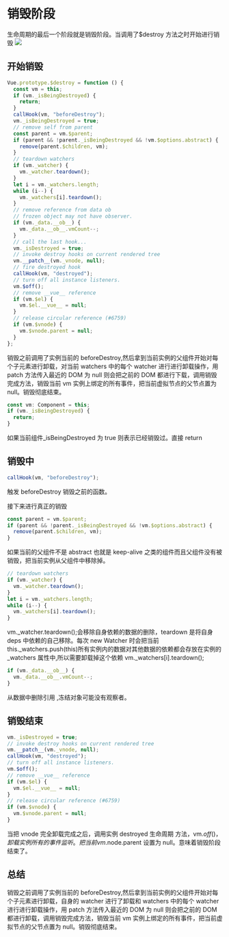 # 销毁阶段

生命周期的最后一个阶段就是销毁阶段。当调用了$destroy 方法之时开始进行销毁
![](https://vue-js.com/learn-vue/assets/img/7.810540a5.png)

## 开始销毁

```js
Vue.prototype.$destroy = function () {
  const vm = this;
  if (vm._isBeingDestroyed) {
    return;
  }
  callHook(vm, "beforeDestroy");
  vm._isBeingDestroyed = true;
  // remove self from parent
  const parent = vm.$parent;
  if (parent && !parent._isBeingDestroyed && !vm.$options.abstract) {
    remove(parent.$children, vm);
  }
  // teardown watchers
  if (vm._watcher) {
    vm._watcher.teardown();
  }
  let i = vm._watchers.length;
  while (i--) {
    vm._watchers[i].teardown();
  }
  // remove reference from data ob
  // frozen object may not have observer.
  if (vm._data.__ob__) {
    vm._data.__ob__.vmCount--;
  }
  // call the last hook...
  vm._isDestroyed = true;
  // invoke destroy hooks on current rendered tree
  vm.__patch__(vm._vnode, null);
  // fire destroyed hook
  callHook(vm, "destroyed");
  // turn off all instance listeners.
  vm.$off();
  // remove __vue__ reference
  if (vm.$el) {
    vm.$el.__vue__ = null;
  }
  // release circular reference (#6759)
  if (vm.$vnode) {
    vm.$vnode.parent = null;
  }
};
```

销毁之前调用了实例当前的 beforeDestroy,然后拿到当前实例的父组件开始对每个子元素进行卸载，对当前 watchers 中的每个 watcher 进行进行卸载操作，用 patch 方法传入最近的 DOM 为 null 则会把之前的 DOM 都进行下载，调用销毁完成方法，销毁当前 vm 实例上绑定的所有事件，把当前虚拟节点的父节点置为 null。销毁彻底结束。

```js
const vm: Component = this;
if (vm._isBeingDestroyed) {
  return;
}
```

如果当前组件\_isBeingDestroyed 为 true 则表示已经销毁过。直接 return

## 销毁中

```js
callHook(vm, "beforeDestroy");
```

触发 beforeDestroy 销毁之前的函数。

接下来进行真正的销毁

```js
const parent = vm.$parent;
if (parent && !parent._isBeingDestroyed && !vm.$options.abstract) {
  remove(parent.$children, vm);
}
```

如果当前的父组件不是 abstract 也就是 keep-alive 之类的组件而且父组件没有被销毁，把当前实例从父组件中移除掉。

```js
// teardown watchers
if (vm._watcher) {
  vm._watcher.teardown();
}
let i = vm._watchers.length;
while (i--) {
  vm._watchers[i].teardown();
}
```

vm.\_watcher.teardown();会移除自身依赖的数据的删除，teardown 是将自身 deps 中依赖的自己移除。每次 new Watcher 时会把当前 this.\_watchers.push(this)所有实例内的数据对其他数据的依赖都会存放在实例的\_watchers 属性中,所以需要卸载掉这个依赖 vm.\_watchers[i].teardown();

```js
if (vm._data.__ob__) {
  vm._data.__ob__.vmCount--;
}
```

从数据中删除引用 ,冻结对象可能没有观察者。

## 销毁结束

```js
vm._isDestroyed = true;
// invoke destroy hooks on current rendered tree
vm.__patch__(vm._vnode, null);
callHook(vm, "destroyed");
// turn off all instance listeners.
vm.$off();
// remove __vue__ reference
if (vm.$el) {
  vm.$el.__vue__ = null;
}
// release circular reference (#6759)
if (vm.$vnode) {
  vm.$vnode.parent = null;
}
```

当把 vnode 完全卸载完成之后，调用实例 destroyed 生命周期 方法，vm.$off()，卸载实例所有的事件监听。把当前vm.$node.parent 设置为 null。意味着销毁阶段结束了。

## 总结

销毁之前调用了实例当前的 beforeDestroy,然后拿到当前实例的父组件开始对每个子元素进行卸载，自身的 watcher 进行了卸载和 watchers 中的每个 watcher 进行进行卸载操作，用 patch 方法传入最近的 DOM 为 null 则会把之前的 DOM 都进行卸载，调用销毁完成方法，销毁当前 vm 实例上绑定的所有事件，把当前虚拟节点的父节点置为 null。销毁彻底结束。
